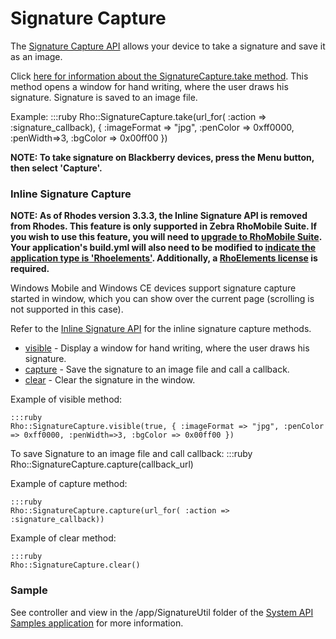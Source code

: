 # Signature Capture

The [Signature Capture API](../../2.2.0/rhodesapi/signaturecapture-api) allows your device to take a signature and save it as an image.

Click [here for information about the SignatureCapture.take method](../../2.2.0/rhodesapi/signaturecapture-api#take). This method opens a window for hand writing, where the user draws his signature. Signature is saved to an image file.

Example:
	:::ruby
	Rho::SignatureCapture.take(url_for( :action => :signature_callback), { :imageFormat => "jpg", :penColor => 0xff0000, :penWidth=>3, :bgColor => 0x00ff00 })

**NOTE: To take signature on Blackberry devices, press the Menu button, then select 'Capture'.**

### Inline Signature Capture
**NOTE: As of Rhodes version 3.3.3, the Inline Signature API is removed from Rhodes. This feature is only supported in Zebra RhoMobile Suite. If you wish to use this feature, you will need to [upgrade to RhoMobile Suite](rhomobile-install). Your application's build.yml will also need to be modified to [indicate the application type is 'Rhoelements'](../../2.2.0/rhoelements/rhoelements2-native#enabling-motorola-device-capabilities). Additionally, a [RhoElements license](../../2.2.0/rhoelements/licensing) is required.**

Windows Mobile and Windows CE devices support signature capture started in window, which you can show over the current page (scrolling is not supported in this case). 

Refer to the [Inline Signature API](../../2.2.0/rhodesapi/signaturecapture-api#inline-signature-api) for the inline signature capture methods.

* [visible](../../2.2.0/rhodesapi/signaturecapture-api#visible) - Display a window for hand writing, where the user draws his signature.
* [capture](../../2.2.0/rhodesapi/signaturecapture-api#capture) - Save the signature to an image file and call a callback.
* [clear](../../2.2.0/rhodesapi/signaturecapture-api#clear) - Clear the signature in the window.

Example of visible method:<a id="inline-signature-ex" />

	:::ruby
	Rho::SignatureCapture.visible(true, { :imageFormat => "jpg", :penColor => 0xff0000, :penWidth=>3, :bgColor => 0x00ff00 })

To save Signature to an image file and call callback:
	:::ruby
	Rho::SignatureCapture.capture(callback_url)

Example of capture method:

	:::ruby
	Rho::SignatureCapture.capture(url_for( :action => :signature_callback))

Example of clear method:

	:::ruby
	Rho::SignatureCapture.clear()

### Sample
See controller and view in the /app/SignatureUtil folder of the [System API Samples application](http://github.com/rhomobile/rhodes-system-api-samples/tree/master/app/SignatureUtil/controller.rb) for more information.

